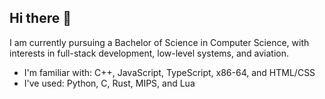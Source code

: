 ## Hi there 👋

I am currently pursuing a Bachelor of Science in Computer Science, with interests in full-stack development, low-level systems, and aviation.

- I'm familiar with: C++, JavaScript, TypeScript, x86-64, and HTML/CSS
- I've used: Python, C, Rust, MIPS, and Lua

<!--
**theplaceincan/theplaceincan** is a ✨ _special_ ✨ repository because its `README.md` (this file) appears on your GitHub profile.

Here are some ideas to get you started:

- 🔭 I’m currently working on ...
- 🌱 I’m currently learning ...
- 👯 I’m looking to collaborate on ...
- 🤔 I’m looking for help with ...
- 💬 Ask me about ...
- 📫 How to reach me: ...
- 😄 Pronouns: ...
- ⚡ Fun fact: ...
-->
